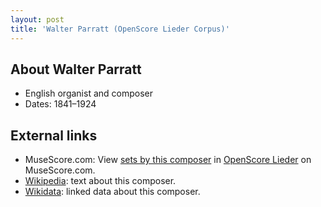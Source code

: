 ```yaml
---
layout: post
title: 'Walter Parratt (OpenScore Lieder Corpus)'
---
```


## About Walter Parratt

- English organist and composer
- Dates: 1841–1924

## External links

- MuseScore.com: View [sets by this composer] in [OpenScore Lieder] on MuseScore.com.
- [Wikipedia]: text about this composer.
- [Wikidata]: linked data about this composer.

[Wikipedia]: https://en.wikipedia.org/wiki/Walter_Parratt
[Wikidata]: https://www.wikidata.org/wiki/Q1992128
[sets by this composer]: https://musescore.com/openscore-lieder-corpus/sets?order=title&text=Parratt,+Walter
[OpenScore Lieder]: https://musescore.com/openscore-lieder-corpus


